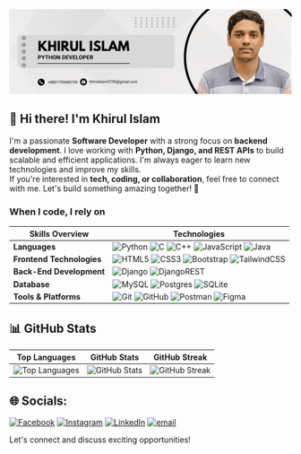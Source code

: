  <img alt="html5" src="./assets/banner_1.png" />

## 👋 Hi there! I'm Khirul Islam  

I'm a passionate **Software Developer** with a strong focus on **backend development**. I love working with **Python, Django, and REST APIs** to build scalable and efficient applications. I'm always eager to learn new technologies and improve my skills.  
If you're interested in **tech, coding, or collaboration**, feel free to connect with me. Let's build something amazing together! 🚀  


<h3>When I code, I rely on</h3>

|       Skills Overview        | Technologies                                                                                                                                                                                                                          |
|-----------------------|---------------------------------------------------------------------------------------------------------------------------------------------------------------------------------------------------------------------------------------|
| **Languages**         |  ![Python](https://img.shields.io/badge/python-3670A0?style=for-the-badge&logo=python&logoColor=ffdd54) ![C](https://img.shields.io/badge/c-%2300599C.svg?style=for-the-badge&logo=c&logoColor=white) ![C++](https://img.shields.io/badge/c++-%2300599C.svg?style=for-the-badge&logo=c%2B%2B&logoColor=white) ![JavaScript](https://img.shields.io/badge/javascript-%23323330.svg?style=for-the-badge&logo=javascript&logoColor=%23F7DF1E)  ![Java](https://img.shields.io/badge/java-%23ED8B00.svg?style=for-the-badge&logo=openjdk&logoColor=white)                                                       |
| **Frontend Technologies** | ![HTML5](https://img.shields.io/badge/html5-%23E34F26.svg?style=for-the-badge&logo=html5&logoColor=white) ![CSS3](https://img.shields.io/badge/css3-%231572B6.svg?style=for-the-badge&logo=css3&logoColor=white)  ![Bootstrap](https://img.shields.io/badge/bootstrap-%238511FA.svg?style=for-the-badge&logo=bootstrap&logoColor=white) ![TailwindCSS](https://img.shields.io/badge/tailwindcss-%2338B2AC.svg?style=for-the-badge&logo=tailwind-css&logoColor=white) |
| **Back-End Development** | ![Django](https://img.shields.io/badge/django-%23092E20.svg?style=for-the-badge&logo=django&logoColor=white)   ![DjangoREST](https://img.shields.io/badge/DJANGO-REST-ff1709?style=for-the-badge&logo=django&logoColor=white&color=ff1709&labelColor=gray) |
| **Database**          |  ![MySQL](https://img.shields.io/badge/mysql-4479A1.svg?style=for-the-badge&logo=mysql&logoColor=white) ![Postgres](https://img.shields.io/badge/postgres-%23316192.svg?style=for-the-badge&logo=postgresql&logoColor=white) ![SQLite](https://img.shields.io/badge/sqlite-%2307405e.svg?style=for-the-badge&logo=sqlite&logoColor=white) |
| **Tools & Platforms** | ![Git](https://img.shields.io/badge/git-%23F05033.svg?style=for-the-badge&logo=git&logoColor=white) ![GitHub](https://img.shields.io/badge/github-%23121011.svg?style=for-the-badge&logo=github&logoColor=white) ![Postman](https://img.shields.io/badge/Postman-FF6C37?style=for-the-badge&logo=postman&logoColor=white) ![Figma](https://img.shields.io/badge/figma-%23F24E1E.svg?style=for-the-badge&logo=figma&logoColor=white) |



## 📊 GitHub Stats

| Top Languages | GitHub Stats | GitHub Streak |
|:---:|:---:|:---:|
| ![Top Languages](https://github-readme-stats.vercel.app/api/top-langs/?username=MrTuzzo&theme=transparent&hide_border=true&include_all_commits=true&count_private=true&layout=compact) | ![GitHub Stats](https://github-readme-stats.vercel.app/api?username=MrTuzzo&theme=transparent&hide_border=true&include_all_commits=true&count_private=false) | ![GitHub Streak](https://github-readme-streak-stats.herokuapp.com/?user=MrTuzzo&theme=transparent&hide_border=true) |



## 🌐 Socials:
[![Facebook](https://img.shields.io/badge/Facebook-%231877F2.svg?logo=Facebook&logoColor=white)](https://facebook.com/Tuzzo.khirulislam) [![Instagram](https://img.shields.io/badge/Instagram-%23E4405F.svg?logo=Instagram&logoColor=white)](https://instagram.com/khirul_islam_tuzzo) [![LinkedIn](https://img.shields.io/badge/LinkedIn-%230077B5.svg?logo=linkedin&logoColor=white)](https://linkedin.com/in/khirul-islam-212a70251) [![email](https://img.shields.io/badge/Email-D14836?logo=gmail&logoColor=white)](mailto:khirulislam5750@gmail.com) 


Let's connect and discuss exciting opportunities!
